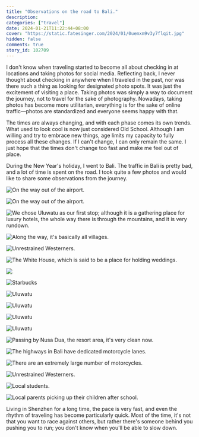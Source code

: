 ```yaml
---
title: "Observations on the road to Bali."
description:
categories: ["travel"]
date: 2024-01-21T11:22:44+08:00
cover: "https://static.fatesinger.com/2024/01/0uemxm9v3y7flqit.jpg"
hidden: false
comments: true
story_id: 102709
---
```


I don't know when traveling started to become all about checking in at locations and taking photos for social media. Reflecting back, I never thought about checking in anywhere when I traveled in the past, nor was there such a thing as looking for designated photo spots. It was just the excitement of visiting a place. Taking photos was simply a way to document the journey, not to travel for the sake of photography. Nowadays, taking photos has become more utilitarian, everything is for the sake of online traffic—photos are standardized and everyone seems happy with that.

The times are always changing, and with each phase comes its own trends. What used to look cool is now just considered Old School. Although I am willing and try to embrace new things, age limits my capacity to fully process all these changes. If I can't change, I can only remain the same. I just hope that the times don't change too fast and make me feel out of place.

During the New Year's holiday, I went to Bali. The traffic in Bali is pretty bad, and a lot of time is spent on the road. I took quite a few photos and would like to share some observations from the journey.

![On the way out of the airport.](//static.fatesinger.com/2024/01/0uemxm9v3y7flqit.jpg)

![On the way out of the airport.](//static.fatesinger.com/2024/01/x9ljk04s929hhv34.jpg)

![We chose Uluwatu as our first stop; although it is a gathering place for luxury hotels, the whole way there is through the mountains, and it is very rundown.](//static.fatesinger.com/2024/01/5acfjggrzx63rcto.jpg)

![Along the way, it's basically all villages.](//static.fatesinger.com/2024/01/7bbgz1pjtse27ddr.jpg)

![Unrestrained Westerners.](//static.fatesinger.com/2024/01/w7hyi22h3zz2jxwl.jpg)

![The White House, which is said to be a place for holding weddings.](//static.fatesinger.com/2024/01/9ekqq0j84aw8ewqz.jpg)

![](//static.fatesinger.com/2024/01/d49wfhb2r7oe48it.jpg)

![Starbucks](//static.fatesinger.com/2024/01/lod6e81zze1y8sxg.jpg)

![Uluwatu](//static.fatesinger.com/2024/01/91y9uyuylh90scxu.jpg)

![Uluwatu](//static.fatesinger.com/2024/01/we13126ahlemaae6.jpg)

![Uluwatu](//static.fatesinger.com/2024/01/wv1mqmpxjpmokfo5.jpg)

![Uluwatu](//static.fatesinger.com/2024/01/clgj1gos9iatvymy.jpg)

![Passing by Nusa Dua, the resort area, it's very clean now.](//static.fatesinger.com/2024/01/7dadyinbnc1rzriv.jpg)

![The highways in Bali have dedicated motorcycle lanes.](//static.fatesinger.com/2024/01/ws3pm7t1u6pixjhy.jpg)

![There are an extremely large number of motorcycles.](//static.fatesinger.com/2024/01/0w9rcr30vyuvgh8b.jpg)

![Unrestrained Westerners.](//static.fatesinger.com/2024/01/fx7ndn5a6noxsa2s.jpg)

![Local students.](//static.fatesinger.com/2024/01/m3crtvfik68uclkj.jpg)

![Local parents picking up their children after school.](//static.fatesinger.com/2024/01/3bdiqlaautidix3d.jpg)

Living in Shenzhen for a long time, the pace is very fast, and even the rhythm of traveling has become particularly quick. Most of the time, it's not that you want to race against others, but rather there's someone behind you pushing you to run; you don't know when you'll be able to slow down.
